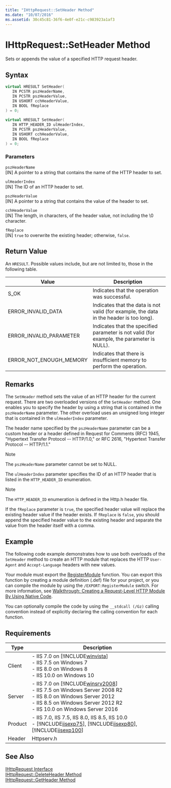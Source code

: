 ```yaml
---
title: "IHttpRequest::SetHeader Method"
ms.date: "10/07/2016"
ms.assetid: 30c45c81-36f6-4e0f-e21c-c983923a1af3
---
```

# IHttpRequest::SetHeader Method
Sets or appends the value of a specified HTTP request header.  
  
## Syntax  
  
```cpp  
virtual HRESULT SetHeader(  
   IN PCSTR pszHeaderName,  
   IN PCSTR pszHeaderValue,  
   IN USHORT cchHeaderValue,  
   IN BOOL fReplace  
) = 0;  
  
virtual HRESULT SetHeader(  
   IN HTTP_HEADER_ID ulHeaderIndex,  
   IN PCSTR pszHeaderValue,  
   IN USHORT cchHeaderValue,  
   IN BOOL fReplace  
) = 0;  
```  
  
### Parameters  
 `pszHeaderName`  
 [IN] A pointer to a string that contains the name of the HTTP header to set.  
  
 `ulHeaderIndex`  
 [IN] The ID of an HTTP header to set.  
  
 `pszHeaderValue`  
 [IN] A pointer to a string that contains the value of the header to set.  
  
 `cchHeaderValue`  
 [IN] The length, in characters, of the header value, not including the \0 character.  
  
 `fReplace`  
 [IN] `true` to overwrite the existing header; otherwise, `false`.  
  
## Return Value  
 An `HRESULT`. Possible values include, but are not limited to, those in the following table.  
  
|Value|Description|  
|-----------|-----------------|  
|S_OK|Indicates that the operation was successful.|  
|ERROR_INVALID_DATA|Indicates that the data is not valid (for example, the data in the header is too long).|  
|ERROR_INVALID_PARAMETER|Indicates that the specified parameter is not valid (for example, the parameter is NULL).|  
|ERROR_NOT_ENOUGH_MEMORY|Indicates that there is insufficient memory to perform the operation.|  
  
## Remarks  
 The `SetHeader` method sets the value of an HTTP header for the current request. There are two overloaded versions of the `SetHeader` method. One enables you to specify the header by using a string that is contained in the `pszHeaderName` parameter. The other overload uses an unsigned long integer that is contained in the `ulHeaderIndex` parameter.  
  
 The header name specified by the `pszHeaderName` parameter can be a custom header or a header defined in Request for Comments (RFC) 1945, "Hypertext Transfer Protocol -- HTTP/1.0," or RFC 2616, "Hypertext Transfer Protocol -- HTTP/1.1."  
  
> [!NOTE]
>  The `pszHeaderName` parameter cannot be set to NULL.  
  
 The `ulHeaderIndex` parameter specifies the ID of an HTTP header that is listed in the `HTTP_HEADER_ID` enumeration.  
  
> [!NOTE]
> The `HTTP_HEADER_ID` enumeration is defined in the Http.h header file.  
  
 If the `fReplace` parameter is `true`, the specified header value will replace the existing header value if the header exists. If `fReplace` is `false`, you should append the specified header value to the existing header and separate the value from the header itself with a comma.  
  
## Example  
 The following code example demonstrates how to use both overloads of the `SetHeader` method to create an HTTP module that replaces the HTTP `User-Agent` and `Accept-Language` headers with new values.  
  
<!-- TODO: review snippet reference  [!CODE [IHttpRequestSetHeader#1](IHttpRequestSetHeader#1)]  -->  
  
 Your module must export the [RegisterModule](../../web-development-reference/native-code-api-reference/pfn-registermodule-function.md) function. You can export this function by creating a module definition (.def) file for your project, or you can compile the module by using the `/EXPORT:RegisterModule` switch. For more information, see [Walkthrough: Creating a Request-Level HTTP Module By Using Native Code](../../web-development-reference/native-code-development-overview/walkthrough-creating-a-request-level-http-module-by-using-native-code.md).  
  
 You can optionally compile the code by using the `__stdcall (/Gz)` calling convention instead of explicitly declaring the calling convention for each function.  
  
## Requirements  
  
|Type|Description|  
|----------|-----------------|  
|Client|-   IIS 7.0 on [!INCLUDE[winvista](../../wmi-provider/includes/winvista-md.md)]<br />-   IIS 7.5 on Windows 7<br />-   IIS 8.0 on Windows 8<br />-   IIS 10.0 on Windows 10|  
|Server|-   IIS 7.0 on [!INCLUDE[winsrv2008](../../wmi-provider/includes/winsrv2008-md.md)]<br />-   IIS 7.5 on Windows Server 2008 R2<br />-   IIS 8.0 on Windows Server 2012<br />-   IIS 8.5 on Windows Server 2012 R2<br />-   IIS 10.0 on Windows Server 2016|  
|Product|-   IIS 7.0, IIS 7.5, IIS 8.0, IIS 8.5, IIS 10.0<br />-   [!INCLUDE[iisexp75](../../web-development-reference/native-code-api-reference/includes/iisexp75-md.md)], [!INCLUDE[iisexp80](../../web-development-reference/native-code-api-reference/includes/iisexp80-md.md)], [!INCLUDE[iisexp100](../../web-development-reference/native-code-api-reference/includes/iisexp100-md.md)]|  
|Header|Httpserv.h|  
  
## See Also  
 [IHttpRequest Interface](../../web-development-reference/native-code-api-reference/ihttprequest-interface.md)   
 [IHttpRequest::DeleteHeader Method](../../web-development-reference/native-code-api-reference/ihttprequest-deleteheader-method.md)   
 [IHttpRequest::GetHeader Method](../../web-development-reference/native-code-api-reference/ihttprequest-getheader-method.md)
